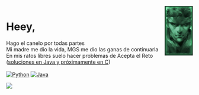 

<img align='right' src=https://github.com/insonyy/insonyy/blob/56df13b338f8c02fbe32d9b7b059e17e4be344ab/tumblr_ma5f9esvJD1rvkdlio1_r3_250.gif width='15%'>

# Heey,

  Hago el canelo por todas partes<br>
  Mi madre me dio la vida, MGS me dio las ganas de continuarla<br> 
  En mis ratos libres suelo hacer problemas de Acepta el Reto ([soluciones en Java y próximamente en C](https://github.com/insonyy/Acepta-el-reto.git)) <br><br>
         <a href="https://github.com/insonyy?tab=repositories&language=python" target="_blank"><img alt="Python" src="https://img.shields.io/badge/-Python-3572A5?style=flat-square&logo=Python&logoColor=white"></a>
         <a href="https://github.com/insonyy?tab=repositories&language=java" target="_blank"><img alt="Java" src="https://img.shields.io/badge/-Java-b07219?style=flat-square&logo=Java&logoColor=white"></a>


![](https://komarev.com/ghpvc/?username=insonyy&color=blue)
